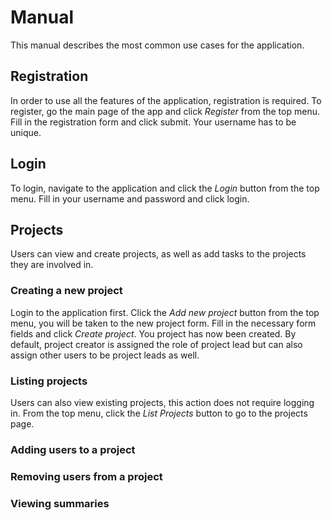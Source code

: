 # Manual
This manual describes the most common use cases for the application.
## Registration
In order to use all the features of the application, registration is required.
To register, go the main page of the app and click *Register* from the top menu.
Fill in the registration form and click submit. Your username has to be unique.

## Login
To login, navigate to the application and click the *Login* button from the top menu.
Fill in your username and password and click login.

## Projects
Users can view and create projects, as well as add tasks to the projects they are involved in.

### Creating a new project
Login to the application first. Click the *Add new project* button from the top menu, you will be taken to the new project form.
Fill in the necessary form fields and click *Create project*. You project has now been created.
By default, project creator is assigned the role of project lead but can also assign other users to be project leads as well.

### Listing projects
Users can also view existing projects, this action does not require logging in.
From the top menu, click the *List Projects* button to go to the projects page. 

### Adding users to a project
 
### Removing users from a project

### Viewing summaries